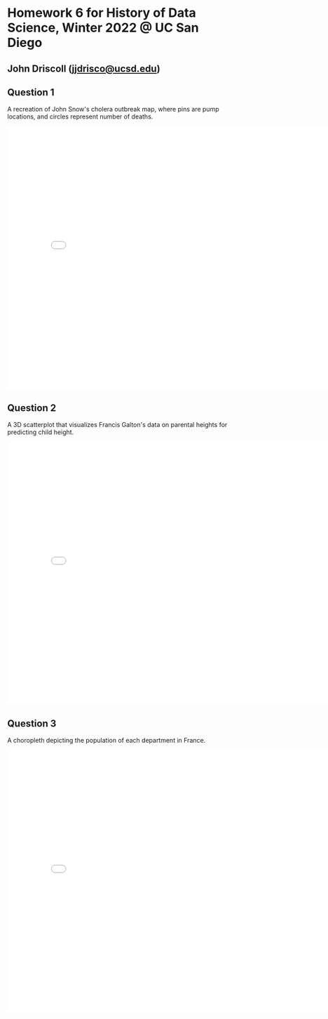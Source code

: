 # Homework 6 for History of Data Science, Winter 2022 @ UC San Diego
## John Driscoll (jjdrisco@ucsd.edu)

## Question 1
A recreation of John Snow's cholera outbreak map, where pins are pump locations, and circles represent number of deaths.
<iframe src='../snow_map.html' width=800 height=600 frameBorder=0></iframe>
<br>

## Question 2
A 3D scatterplot that visualizes Francis Galton's data on parental heights for predicting child height.
<iframe src='../galton_fig.html' width=800 height=600 frameBorder=0></iframe>
<br>

## Question 3
A choropleth depicting the population of each department in France.
<iframe src='../france_fig.html' width=800 height=600 frameBorder=0></iframe>
